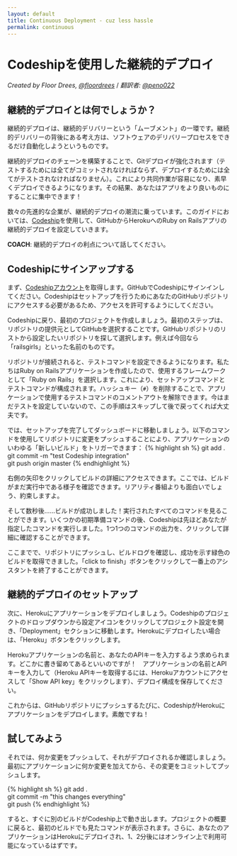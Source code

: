 ```yaml
---
layout: default
title: Continuous Deployment - cuz less hassle
permalink: continuous
---
```


# Codeshipを使用した継続的デプロイ

*Created by Floor Drees, [@floordrees](https://twitter.com/floordrees)* / *翻訳者: [@peno022](https://twitter.com/peno022)*

## 継続的デプロイとは何でしょうか？

継続的デプロイは、継続的デリバリーという「ムーブメント」の一環です。継続的デリバリーの背後にある考え方は、ソフトウェアのデリバリープロセスをできるだけ自動化しようというものです。

継続的デプロイのチェーンを構築することで、Gitデプロイが強化されます（テストするためには全てがコミットされなければならず、デプロイするためには全てがテストされなければなりません）。これにより共同作業が容易になり、素早くデプロイできるようになります。その結果、あなたはアプリをより良いものにすることに集中できます！

数々の先進的な企業が、継続的デプロイの潮流に乗っています。このガイドにおいては、[Codeship](http://www.codeship.io)を使用して、GitHubからHerokuへのRuby on Railsアプリの継続的デプロイを設定していきます。

__COACH__: 継続的デプロイの利点について話してください。

## Codeshipにサインアップする

まず、[Codeshipアカウント](https://www.codeship.io/)を取得します。GitHubでCodeshipにサインインしてください。Codeshipはセットアップを行うためにあなたのGitHubリポジトリにアクセスする必要があるため、アクセスを許可するようにしてください。

Codeshipに戻り、最初のプロジェクトを作成しましょう。最初のステップは、リポジトリの提供元としてGitHubを選択することです。GitHubリポジトリのリストから設定したいリポジトリを探して選択します。例えば今回なら「railsgirls」といった名前のものです。

リポジトリが接続されると、テストコマンドを設定できるようになります。私たちはRuby on Railsアプリケーションを作成したので、使用するフレームワークとして「Ruby on Rails」を選択します。これにより、セットアップコマンドとテストコマンドが構成されます。ハッシュキー（`#`）を削除することで、アプリケーションで使用するテストコマンドのコメントアウトを解除できます。今はまだテストを設定していないので、この手順はスキップして後で戻ってくれば大丈夫です。

では、セットアップを完了してダッシュボードに移動しましょう。以下のコマンドを使用してリポジトリに変更をプッシュすることにより、アプリケーションのいわゆる「新しいビルド」をトリガーできます：
{% highlight sh %}
git add .  
git commit -m "test Codeship integration"  
git push origin master
{% endhighlight %}

右側の矢印をクリックしてビルドの詳細にアクセスできます。ここでは、ビルドがまだ実行中である様子を確認できます。リアリティ番組よりも面白いでしょう、約束しますよ。

そして数秒後……ビルドが成功しました！実行されたすべてのコマンドを見ることができます。いくつかの初期準備コマンドの後、Codeshipは先ほどあなたが指定したコマンドを実行しました。1つ1つのコマンドの出力を、クリックして詳細に確認することができます。

ここまでで、リポジトリにプッシュし、ビルドログを確認し、成功を示す緑色のビルドを取得できました。「click to finish」ボタンをクリックして一番上のアシスタントを終了することができます。

## 継続的デプロイのセットアップ

次に、Herokuにアプリケーションをデプロイしましょう。Codeshipのプロジェクトのドロップダウンから設定アイコンをクリックしてプロジェクト設定を開き、「Deployment」セクションに移動します。Herokuにデプロイしたい場合は、「Heroku」ボタンをクリックします。

Herokuアプリケーションの名前と、あなたのAPIキーを入力するよう求められます。どこかに書き留めてあるといいのですが！　アプリケーションの名前とAPIキーを入力して（Heroku APIキーを取得するには、Herokuアカウントにアクセスして「Show API key」をクリックします）、デプロイ構成を保存してください。

これからは、GitHubリポジトリにプッシュするたびに、CodeshipがHerokuにアプリケーションをデプロイします。素敵ですね！

## 試してみよう

それでは、何か変更をプッシュして、それがデプロイされるか確認しましょう。最初にアプリケーションに何か変更を加えてから、その変更をコミットしてプッシュします。

{% highlight sh %}
git add .  
git commit -m "this changes everything"  
git push
{% endhighlight %}

すると、すぐに別のビルドがCodeship上で動き出します。プロジェクトの概要に戻ると、最初のビルドでも見たコマンドが表示されます。さらに、あなたのアプリケーションはHerokuにデプロイされ、1、2分後にはオンライン上で利用可能になっているはずです。
